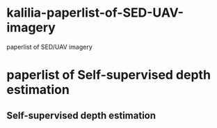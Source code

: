 # kalilia-paperlist-of-SED-UAV-imagery
paperlist of SED/UAV imagery
# paperlist of Self-supervised depth estimation
## Self-supervised depth estimation
